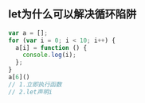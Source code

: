 ## let为什么可以解决循环陷阱

```js
var a = [];
for (var i = 0; i < 10; i++) {
  a[i] = function () {
    console.log(i);
  };
}
a[6]()
// 1.立即执行函数
// 2.let声明i
```